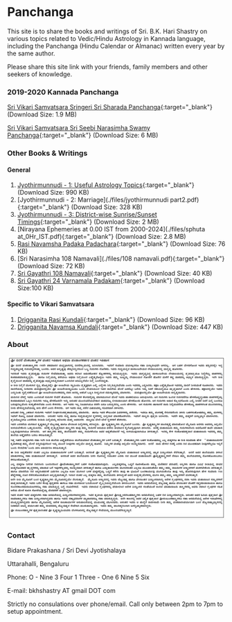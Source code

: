 # Panchanga

This site is to share the books and writings of Sri. B.K. Hari Shastry on various topics related to Vedic/Hindu Astrology in Kannada language, including the Panchanga (Hindu Calendar or Almanac) written every year by the same author.

Please share this site link with your friends, family members and other seekers of knowledge. 

### 2019-2020 Kannada Panchanga

[Sri Vikari Samvatsara Sringeri Sri Sharada Panchanga](./files/vikari_sringeri_panchanga.pdf){:target="_blank"} (Download Size: 1.9 MB)

[Sri Vikari Samvatsara Sri Seebi Narasimha Swamy Panchanga](./files/sheebi_pan.pdf){:target="_blank"} (Download Size: 6 MB)


### Other Books & Writings

#### General
1. [Jyothirmunnudi - 1: Useful Astrology Topics](./files/jyothirmunnudi_part1.pdf){:target="_blank"} (Download Size: 990 KB)
2. [Jyothirmunnudi - 2: Marriage](./files/jyothirmunnudi part2.pdf){:target="_blank"} (Download Size: 328 KB)
3. [Jyothirmunnudi - 3: District-wise Sunrise/Sunset Timings](./files/jyothirmunnudi_part_3_A5.pdf){:target="_blank"} (Download Size: 2 MB)
4. [Nirayana Ephemeries at 0.00 IST from 2000-2024](./files/sphuta at_0Hr_IST.pdf){:target="_blank"} (Download Size: 2.8 MB)
5. [Rasi Navamsha Padaka Padachara](./files/NEW_raSI_Navamsha_padaka_PADACHARA.pdf){:target="_blank"} (Download Size: 76 KB)
5. [Sri Narasimha 108 Namavali](./files/108 namavali.pdf){:target="_blank"} (Download Size: 72 KB)
5. [Sri Gayathri 108 Namavali](./files/gayatri_saptarshi_108.pdf){:target="_blank"} (Download Size: 40 KB)
5. [Sri Gayathri 24 Varnamala Padakam](./files/gayatri_manthra.pdf){:target="_blank"} (Download Size:100 KB)


#### Specific to Vikari Samvatsara

1. [Drigganita Rasi Kundali](./files/RASI_vikari.pdf){:target="_blank"} (Download Size: 96 KB)
2. [Drigganita Navamsa Kundali](./files/NAVAMSA_vikari.pdf){:target="_blank"} (Download Size: 447 KB)

### About
![Image](about.png)

### Contact

Bidare Prakashana / Sri Devi Jyotishalaya

Uttarahalli, Bengaluru

Phone: O - Nine 3 Four 1 Three - One 6 Nine 5 Six

E-mail: bkhshastry AT gmail DOT com

Strictly no consulations over phone/email. Call only between 2pm to 7pm to setup appointment.

